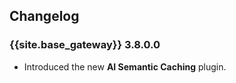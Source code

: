 ## Changelog

### {{site.base_gateway}} 3.8.0.0

* Introduced the new **AI Semantic Caching** plugin.